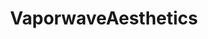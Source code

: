 ---
title: VaporwaveAesthetics
crosslinks:
- anti_gif_bot
- youtubefactsbot
- livven
- intothetunnel
- outrun
- botwatch
- u_imguralbumbot
- pics
- MassdropBot
- mildlyinteresting
- youtubot
- EarthPorn
- VaporwaveArt
- Cyberpunk
- Vaporwave
- fakealbumcovers
- Art
- glitch_art
- IAmA
- MechanicalKeyboards
---